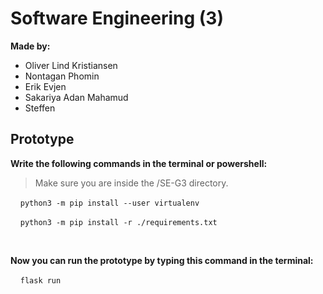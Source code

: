 # Software Engineering (3)

**Made by:**
- Oliver Lind Kristiansen
- Nontagan Phomin
- Erik Evjen
- Sakariya Adan Mahamud
- Steffen

## Prototype

**Write the following commands in the terminal or powershell:**
> Make sure you are inside the /SE-G3 directory.

&nbsp;&nbsp;&nbsp;&nbsp;`python3 -m pip install --user virtualenv`

&nbsp;&nbsp;&nbsp;&nbsp;`python3 -m pip install -r ./requirements.txt`

<br>

**Now you can run the prototype by typing this command in the terminal:**

&nbsp;&nbsp;&nbsp;&nbsp;`flask run`

